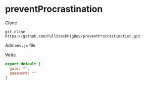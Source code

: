 # preventProcrastination

Clone

`git clone https://github.com/PullStackPigDev/preventProcrastination.git`

Add `env.js` file

Write
```js
export default {
  gale: "",
  password: ""
}
```

